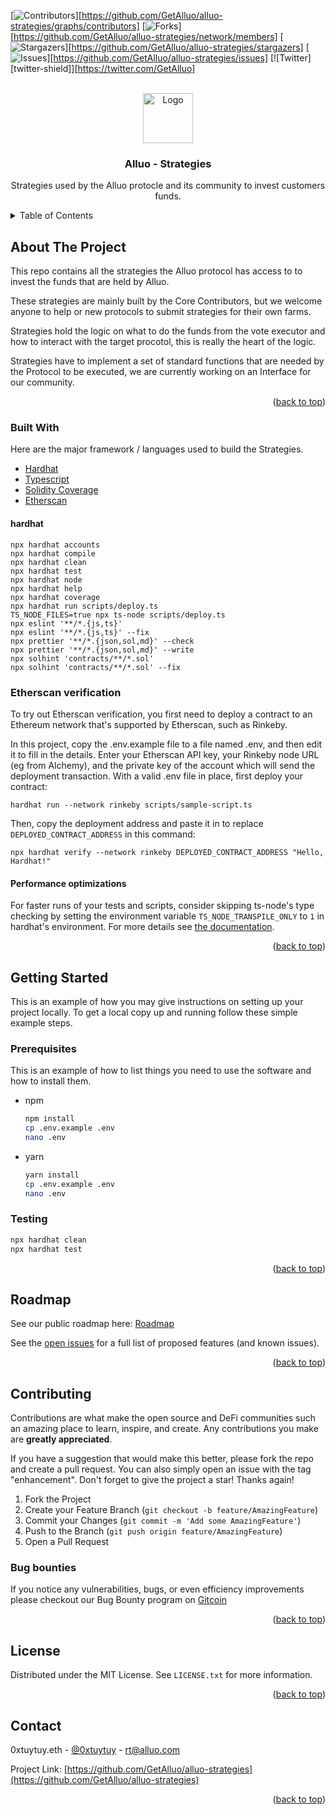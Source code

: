 <div id="top"></div>

<!-- PROJECT SHIELDS -->
[![Contributors][contributors-shield]][https://github.com/GetAlluo/alluo-strategies/graphs/contributors]
[![Forks][forks-shield]][https://github.com/GetAlluo/alluo-strategies/network/members]
[![Stargazers][stars-shield]][https://github.com/GetAlluo/alluo-strategies/stargazers]
[![Issues][issues-shield]][https://github.com/GetAlluo/alluo-strategies/issues]
[![Twitter][twitter-shield]][https://twitter.com/GetAlluo]



<!-- PROJECT LOGO -->
<br />
<div align="center">
  <a href="https://alluo.finance">
    <img src="https://assets.website-files.com/613b4c4a426c9b2c4d31caaa/6168135b36da4560d493f4d3_Group%20242-p-500.png" alt="Logo" width="80" height="80">
  </a>

  <h3 align="center">Alluo - Strategies</h3>

  <p align="center">
   Strategies used by the Alluo protocle and its community to invest customers funds.
  </p>
</div>



<!-- TABLE OF CONTENTS -->
<details>
  <summary>Table of Contents</summary>
  <ol>
    <li>
      <a href="#about-the-project">About The Project</a>
      <ul>
        <li><a href="#built-with">Built With</a></li>
      </ul>
    </li>
    <li>
      <a href="#getting-started">Getting Started</a>
      <ul>
        <li><a href="#prerequisites">Prerequisites</a></li>
        <li><a href="#testing">Testing</a></li>
      </ul>
    </li>
    <li><a href="#roadmap">Roadmap</a></li>
    <li><a href="#contributing">Contributing</a></li>
    <li><a href="#license">License</a></li>
    <li><a href="#contact">Contact</a></li>
  </ol>
</details>



<!-- ABOUT THE PROJECT -->
## About The Project

This repo contains all the strategies the Alluo protocol has access to to invest the funds that are held by Alluo.

These strategies are mainly built by the Core Contributors, but we welcome anyone to help or new protocols to submit strategies for their own farms.

Strategies hold the logic on what to do the funds from the vote executor and how to interact with the target procotol, this is really the heart of the logic.

Strategies have to implement a set of standard functions that are needed by the Protocol to be executed, we are currently working on an Interface for our community.

<p align="right">(<a href="#top">back to top</a>)</p>



### Built With

Here are the major framework / languages used to build the Strategies.

* [Hardhat](https://nextjs.org/)
* [Typescript](https://vuejs.org/)
* [Solidity Coverage](https://reactjs.org/)
* [Etherscan](https://vuejs.org/)

#### hardhat

```shell
npx hardhat accounts
npx hardhat compile
npx hardhat clean
npx hardhat test
npx hardhat node
npx hardhat help
npx hardhat coverage
npx hardhat run scripts/deploy.ts
TS_NODE_FILES=true npx ts-node scripts/deploy.ts
npx eslint '**/*.{js,ts}'
npx eslint '**/*.{js,ts}' --fix
npx prettier '**/*.{json,sol,md}' --check
npx prettier '**/*.{json,sol,md}' --write
npx solhint 'contracts/**/*.sol'
npx solhint 'contracts/**/*.sol' --fix
```

### Etherscan verification

To try out Etherscan verification, you first need to deploy a contract to an Ethereum network that's supported by Etherscan, such as Rinkeby.

In this project, copy the .env.example file to a file named .env, and then edit it to fill in the details. Enter your Etherscan API key, your Rinkeby node URL (eg from Alchemy), and the private key of the account which will send the deployment transaction. With a valid .env file in place, first deploy your contract:

```shell
hardhat run --network rinkeby scripts/sample-script.ts
```

Then, copy the deployment address and paste it in to replace `DEPLOYED_CONTRACT_ADDRESS` in this command:

```shell
npx hardhat verify --network rinkeby DEPLOYED_CONTRACT_ADDRESS "Hello, Hardhat!"
```

#### Performance optimizations

For faster runs of your tests and scripts, consider skipping ts-node's type checking by setting the environment variable `TS_NODE_TRANSPILE_ONLY` to `1` in hardhat's environment. For more details see [the documentation](https://hardhat.org/guides/typescript.html#performance-optimizations).


<p align="right">(<a href="#top">back to top</a>)</p>



<!-- GETTING STARTED -->
## Getting Started

This is an example of how you may give instructions on setting up your project locally.
To get a local copy up and running follow these simple example steps.

### Prerequisites

This is an example of how to list things you need to use the software and how to install them.
* npm
  ```sh
  npm install
  cp .env.example .env
  nano .env
  ```

* yarn
  ```sh
  yarn install
  cp .env.example .env
  nano .env
  ```

### Testing

  ```sh
  npx hardhat clean
  npx hardhat test
  ```

<p align="right">(<a href="#top">back to top</a>)</p>


<!-- ROADMAP -->
## Roadmap

See our public roadmap here: [Roadmap](https://roadmap.alluo.com/)

See the [open issues](https://github.com/GetAlluo/alluo-strategies/issues) for a full list of proposed features (and known issues).

<p align="right">(<a href="#top">back to top</a>)</p>



<!-- CONTRIBUTING -->
## Contributing

Contributions are what make the open source and DeFi communities such an amazing place to learn, inspire, and create. Any contributions you make are **greatly appreciated**.

If you have a suggestion that would make this better, please fork the repo and create a pull request. You can also simply open an issue with the tag "enhancement".
Don't forget to give the project a star! Thanks again!

1. Fork the Project
2. Create your Feature Branch (`git checkout -b feature/AmazingFeature`)
3. Commit your Changes (`git commit -m 'Add some AmazingFeature'`)
4. Push to the Branch (`git push origin feature/AmazingFeature`)
5. Open a Pull Request

### Bug bounties

If you notice any vulnerabilities, bugs, or even efficiency improvements please checkout our Bug Bounty program on [Gitcoin](www.google.com)

<p align="right">(<a href="#top">back to top</a>)</p>



<!-- LICENSE -->
## License

Distributed under the MIT License. See `LICENSE.txt` for more information.

<p align="right">(<a href="#top">back to top</a>)</p>



<!-- CONTACT -->
## Contact

0xtuytuy.eth - [@0xtuytuy](https://twitter.com/0xtuytuy) - rt@alluo.com

Project Link: [https://github.com/GetAlluo/alluo-strategies](https://github.com/GetAlluo/alluo-strategies)

<p align="right">(<a href="#top">back to top</a>)</p>


<!-- MARKDOWN LINKS & IMAGES -->
<!-- https://www.markdownguide.org/basic-syntax/#reference-style-links -->
[contributors-shield]: https://img.shields.io/github/contributors/othneildrew/Best-README-Template.svg?style=for-the-badge
[forks-shield]: https://img.shields.io/github/forks/othneildrew/Best-README-Template.svg?style=for-the-badge
[stars-shield]: https://img.shields.io/github/stars/othneildrew/Best-README-Template.svg?style=for-the-badge
[issues-shield]: https://img.shields.io/github/issues/othneildrew/Best-README-Template.svg?style=for-the-badge
[license-shield]: https://img.shields.io/github/license/othneildrew/Best-README-Template.svg?style=for-the-badge
[linkedin-shield]: https://img.shields.io/badge/-LinkedIn-black.svg?style=for-the-badge&logo=linkedin&colorB=555